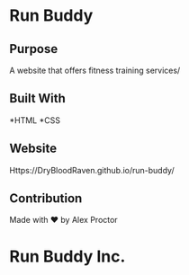 # Run Buddy

## Purpose
A website that offers fitness training services/

## Built With
*HTML
*CSS

## Website
Https://DryBloodRaven.github.io/run-buddy/

## Contribution
Made with ❤️ by Alex Proctor

# Run Buddy Inc.